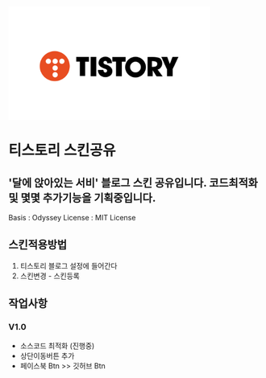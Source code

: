 <img align="center" width="400px" src="Title.png">


# 티스토리 스킨공유
'달에 앉아있는 서비' 블로그 스킨 공유입니다.
코드최적화 및 몇몇 추가기능을 기획중입니다.
--------------
Basis : Odyssey
License : MIT License

## 스킨적용방법
1. 티스토리 블로그 설정에 들어간다
2. 스킨변경 - 스킨등록 

## 작업사항

### V1.0
* 소스코드 최적화 (진행중)
* 상단이동버튼 추가
* 페이스북 Btn >> 깃허브 Btn
